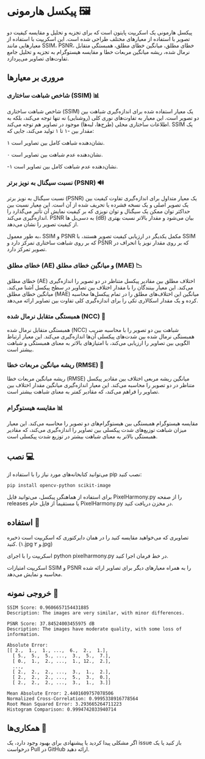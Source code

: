 # پیکسل هارمونی 🖼️
پیکسل هارمونی یک اسکریپت پایتون است که برای تجزیه و تحلیل و مقایسه کیفیت دو تصویر با استفاده از معیارهای مختلف طراحی شده است. این اسکریپت با استفاده از معیارهایی مانند SSIM، PSNR، خطای مطلق، میانگین خطای مطلق، همبستگی متقابل نرمال شده، ریشه میانگین مربعات خطا و مقایسه هیستوگرام به تجزیه و تحلیل جامع تفاوت‌های تصاویر می‌پردازد.

## مروری بر معیارها
### شاخص شباهت ساختاری (SSIM) 📊
شاخص شباهت ساختاری (SSIM) یک معیار استفاده شده برای اندازه‌گیری شباهت بین دو تصویر است. این معیار به تفاوت‌های نوری کلی (روشنایی) نه تنها توجه می‌کند، بلکه به اطلاعات ساختاری محلی (طرح‌ها، لبه‌ها) موجود در تصاویر هم توجه می‌کند. SSIM یک مقدار بین -۱ تا ۱ تولید می‌کند، جایی که:

۱ نشان‌دهنده شباهت کامل بین تصاویر است.

۰ نشان‌دهنده عدم شباهت بین تصاویر است.

-۱ نشان‌دهنده عدم شباهت کامل بین تصاویر است.

### نسبت سیگنال به نویز برتر (PSNR) 🔊
نسبت سیگنال به نویز برتر (PSNR) یک معیار متداول برای اندازه‌گیری تفاوت کیفیت بین یک تصویر اصلی و یک نسخه فشرده یا تحریف شده از آن است. این معیار نسبت بین حداکثر توان ممکن یک سیگنال و توان نویزی که بر کیفیت نمایش آن تأثیر می‌گذارد را اندازه‌گیری می‌کند. PSNR به دسی‌بل ها (dB) بیان می‌شود و مقدار بالاتر نسبت بهتری از کیفیت تصویر را نشان می‌دهد.

به طور معمول، SSIM و PSNR مکمل یکدیگر در ارزیابی کیفیت تصویر هستند، با SSIM که بر روی شباهت ساختاری تمرکز دارد و PSNR که بر روی مقدار نویز یا انحراف در تصویر تمرکز دارد.

### خطای مطلق (AE) و میانگین خطای مطلق (MAE) 📉
خطای مطلق (AE) اختلاف مطلق بین مقادیر پیکسل متناظر در دو تصویر را اندازه‌گیری می‌کند. این معیار بینندگان را با مقدار اختلاف بین تصاویر در سطح پیکسل آشنا می‌کند. میانگین خطای مطلق (MAE) میانگین این اختلاف‌های مطلق را در تمام پیکسل‌ها محاسبه کرده و یک مقدار اسکالاری تکی را برای اندازه‌گیری کلی تفاوت بین تصاویر ارائه می‌دهد.

### همبستگی متقابل نرمال شده (NCC) 🔄
همبستگی متقابل نرمال شده (NCC) شباهت بین دو تصویر را با محاسبه ضریب همبستگی نرمال شده بین شدت‌های پیکسلی آن‌ها اندازه‌گیری می‌کند. این معیار ارتباط الگویی بین تصاویر را ارزیابی می‌کند، با امتیازهای بالاتر به معنای همبستگی و شباهت بیشتر است.

### ریشه میانگین مربعات خطا (RMSE) 📏
ریشه میانگین مربعات خطا (RMSE) میانگین ریشه مربعی اختلاف بین مقادیر پیکسل متناظر در دو تصویر را محاسبه می‌کند. این معیار اندازه‌گیری میانگین مقدار اختلاف بین تصاویر را فراهم می‌کند، که مقادیر کمتر به معنای شباهت بیشتر است.

### مقایسه هیستوگرام 📊
مقایسه هیستوگرام همبستگی بین هیستوگرام‌های دو تصویر را محاسبه می‌کند. این معیار میزان شباهت توزیع‌های شدت پیکسلی بین تصاویر را اندازه‌گیری می‌کند، که مقادیر همبستگی بالاتر به معنای شباهت بیشتر در توزیع شدت پیکسلی است.

## نصب 💻
می‌توانید کتابخانه‌های مورد نیاز را با استفاده از pip نصب کنید:
```
pip install opencv-python scikit-image
```
برای استفاده از هماهنگی پیکسل، می‌توانید فایل PixelHarmony.py را از صفحه releases یا مستقیماً از فایل خام PixelHarmony.py در مخزن دریافت کنید.

## استفاده 🚀
تصاویری که می‌خواهید مقایسه کنید را در همان دایرکتوری که اسکریپت است ذخیره کنید. (۱.jpg و ۲.jpg)

اسکریپت را با اجرای python pixelharmony.py در خط فرمان اجرا کنید.

اسکریپت امتیازات SSIM و PSNR را به همراه معیارهای دیگر برای تصاویر ارائه شده محاسبه و نمایش می‌دهد.

## خروجی نمونه 📝
```
SSIM Score: 0.9606657154431885
Description: The images are very similar, with minor differences.

PSNR Score: 37.84524003455975 dB
Description: The images have moderate quality, with some loss of information.

Absolute Error:
[[ 2.,  1.,  1., ...,  6.,  2.,  1.],
  [ 5.,  5.,  5., ...,  3.,  5.,  7.],
  [ 0.,  1.,  2., ...,  1., 12.,  2.],
  ...,
  [ 2.,  2.,  2., ...,  3.,  1.,  2.],
  [ 2.,  2.,  2., ...,  5.,  3.,  0.],
  [ 2.,  2.,  2., ...,  3.,  1.,  3.]]

Mean Absolute Error: 2.4401609757078506
Normalized Cross-Correlation: 0.9995338916778564
Root Mean Squared Error: 3.293665264711223
Histogram Comparison: 0.9994742033940714
```

## همکاری‌ها 🤝
اگر مشکلی پیدا کردید یا پیشنهادی برای بهبود وجود دارد، یک issue باز کنید یا یک درخواست Pull در GitHub ارائه دهید.
